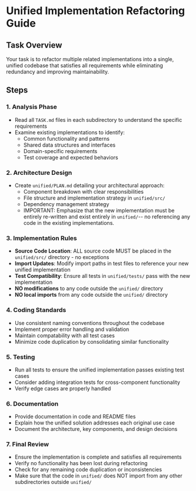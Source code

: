 # Unified Implementation Refactoring Guide

## Task Overview
Your task is to refactor multiple related implementations into a single, unified codebase that satisfies all requirements while eliminating redundancy and improving maintainability.

## Steps

### 1. Analysis Phase
- Read all `TASK.md` files in each subdirectory to understand the specific requirements
- Examine existing implementations to identify:
  - Common functionality and patterns
  - Shared data structures and interfaces
  - Domain-specific requirements
  - Test coverage and expected behaviors

### 2. Architecture Design
- Create `unified/PLAN.md` detailing your architectural approach:
  - Component breakdown with clear responsibilities
  - File structure and implementation strategy in `unified/src/`
  - Dependency management strategy
  - IMPORTANT: Emphasize that the new implementation must be entirely re-written and exist entirely in `unified/`-- no referencing any code in the existing implementations.

### 3. Implementation Rules
- **Source Code Location**: ALL source code MUST be placed in the `unified/src/` directory - no exceptions
- **Import Updates**: Modify import paths in test files to reference your new unified implementation
- **Test Compatibility**: Ensure all tests in `unified/tests/` pass with the new implementation
- **NO modifications** to any code outside the `unified/` directory
- **NO local imports** from any code outside the `unified/` directory

### 4. Coding Standards
- Use consistent naming conventions throughout the codebase
- Implement proper error handling and validation
- Maintain compatability with all test cases
- Minimize code duplication by consolidating similar functionality

### 5. Testing
- Run all tests to ensure the unified implementation passes existing test cases
- Consider adding integration tests for cross-component functionality
- Verify edge cases are properly handled

### 6. Documentation
- Provide documentation in code and README files
- Explain how the unified solution addresses each original use case
- Document the architecture, key components, and design decisions

### 7. Final Review
- Ensure the implementation is complete and satisfies all requirements
- Verify no functionality has been lost during refactoring
- Check for any remaining code duplication or inconsistencies
- Make sure that the code in `unified/` does NOT import from any other subdirectories outside `unified/`
